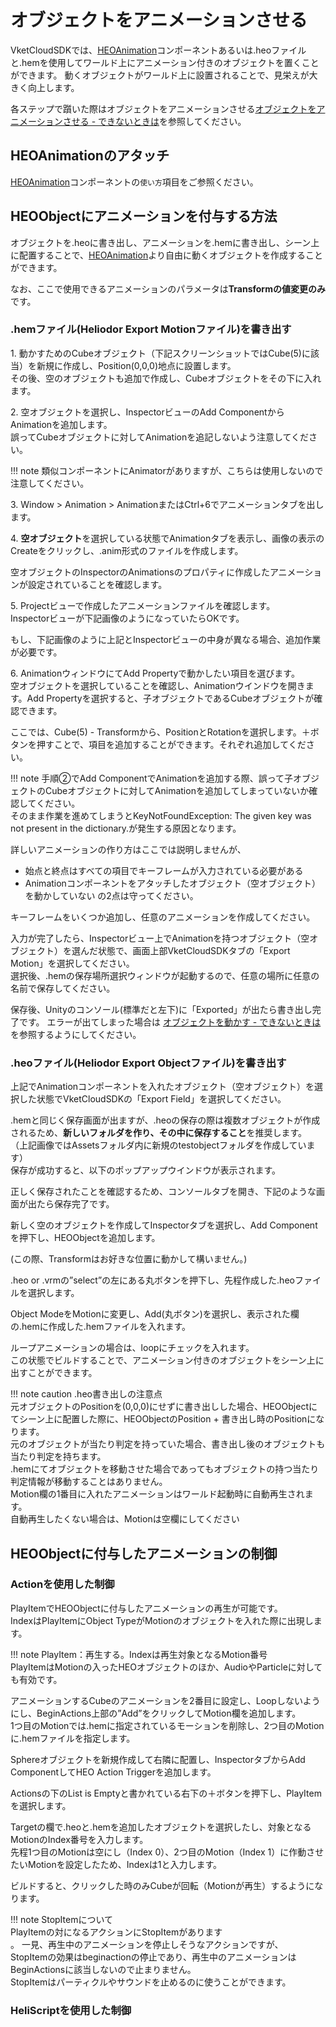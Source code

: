 # オブジェクトをアニメーションさせる

VketCloudSDKでは、[HEOAnimation](../HEOComponents/HEOAnimation.md)コンポーネントあるいは.heoファイルと.hemを使用してワールド上にアニメーション付きのオブジェクトを置くことができます。
動くオブジェクトがワールド上に設置されることで、見栄えが大きく向上します。

各ステップで躓いた際はオブジェクトをアニメーションさせる[オブジェクトをアニメーションさせる - できないときは]()を参照してください。

## HEOAnimationのアタッチ

[HEOAnimation](../HEOComponents/HEOAnimation.md)コンポーネントの`使い方`項目をご参照ください。

## HEOObjectにアニメーションを付与する方法
オブジェクトを.heoに書き出し、アニメーションを.hemに書き出し、シーン上に配置することで、[HEOAnimation](../HEOComponents/HEOAnimation.md)より自由に動くオブジェクトを作成することができます。

なお、ここで使用できるアニメーションのパラメータは**Transformの値変更のみ**です。

### .hemファイル(Heliodor Export Motionファイル)を書き出す

1\. 動かすためのCubeオブジェクト（下記スクリーンショットではCube(5)に該当）を新規に作成し、Position(0,0,0)地点に設置します。<br>
    その後、空のオブジェクトも追加で作成し、Cubeオブジェクトをその下に入れます。

2\. 空オブジェクトを選択し、InspectorビューのAdd ComponentからAnimationを追加します。<br>
    誤ってCubeオブジェクトに対してAnimationを追記しないよう注意してください。

!!! note
        類似コンポーネントにAnimatorがありますが、こちらは使用しないので注意してください。

3\. Window > Animation > AnimationまたはCtrl+6でアニメーションタブを出します。

4\. **空オブジェクト**を選択している状態でAnimationタブを表示し、画像の表示のCreateをクリックし、.anim形式のファイルを作成します。

空オブジェクトのInspectorのAnimationsのプロパティに作成したアニメーションが設定されていることを確認します。

5\. Projectビューで作成したアニメーションファイルを確認します。<br>
Inspectorビューが下記画像のようになっていたらOKです。

もし、下記画像のように上記とInspectorビューの中身が異なる場合、追加作業が必要です。

6\. AnimationウィンドウにてAdd Propertyで動かしたい項目を選びます。<br>
空オブジェクトを選択していることを確認し、Animationウインドウを開きます。Add Propertyを選択すると、子オブジェクトであるCubeオブジェクトが確認できます。<br>

ここでは、Cube(5) - Transformから、PositionとRotationを選択します。＋ボタンを押すことで、項目を追加することができます。それぞれ追加してください。

!!! note
        手順②でAdd ComponentでAnimationを追加する際、誤って子オブジェクトのCubeオブジェクトに対してAnimationを追加してしまっていないか確認してください。<br>
        そのまま作業を進めてしまうとKeyNotFoundException: The given key was not present in the dictionary.が発生する原因となります。

詳しいアニメーションの作り方はここでは説明しませんが、
- 始点と終点はすべての項目でキーフレームが入力されている必要がある
- Animationコンポーネントをアタッチしたオブジェクト（空オブジェクト）を動かしていない
の2点は守ってください。

キーフレームをいくつか追加し、任意のアニメーションを作成してください。

入力が完了したら、Inspectorビュー上でAnimationを持つオブジェクト（空オブジェクト）を選んだ状態で、画面上部VketCloudSDKタブの「Export Motion」を選択してください。<br>
選択後、.hemの保存場所選択ウィンドウが起動するので、任意の場所に任意の名前で保存してください。

保存後、Unityのコンソール(標準だと左下)に「Exported」が出たら書き出し完了です。
エラーが出てしまった場合は [オブジェクトを動かす - できないときは]()  を参照するようにしてください。

### .heoファイル(Heliodor Export Objectファイル)を書き出す

上記でAnimationコンポーネントを入れたオブジェクト（空オブジェクト）を選択した状態でVketCloudSDKの「Export Field」を選択してください。

.hemと同じく保存画面が出ますが、.heoの保存の際は複数オブジェクトが作成されるため、**新しいフォルダを作り、その中に保存すること**を推奨します。<br>
（上記画像ではAssetsフォルダ内に新規のtestobjectフォルダを作成しています）<br>
保存が成功すると、以下のポップアップウインドウが表示されます。

正しく保存されたことを確認するため、コンソールタブを開き、下記のような画面が出たら保存完了です。<br>

新しく空のオブジェクトを作成してInspectorタブを選択し、Add Componentを押下し、HEOObjectを追加します。

(この際、Transformはお好きな位置に動かして構いません。)

.heo or .vrmの”select”の左にある丸ボタンを押下し、先程作成した.heoファイルを選択します。

Object ModeをMotionに変更し、Add(丸ボタン)を選択し、表示された欄の.hemに作成した.hemファイルを入れます。

ループアニメーションの場合は、loopにチェックを入れます。<br>
この状態でビルドすることで、アニメーション付きのオブジェクトをシーン上に出すことができます。

!!! note caution
        .heo書き出しの注意点<br>
        元オブジェクトのPositionを(0,0,0)にせずに書き出しした場合、HEOObjectにてシーン上に配置した際に、HEOObjectのPosition + 書き出し時のPositionになります。<br>
        元のオブジェクトが当たり判定を持っていた場合、書き出し後のオブジェクトも当たり判定を持ちます。<br>
        .hemにてオブジェクトを移動させた場合であってもオブジェクトの持つ当たり判定情報が移動することはありません。<br>
        Motion欄の1番目に入れたアニメーションはワールド起動時に自動再生されます。<br>
        自動再生したくない場合は、Motionは空欄にしてください<br>

## HEOObjectに付与したアニメーションの制御

### Actionを使用した制御

PlayItemでHEOObjectに付与したアニメーションの再生が可能です。<br>
IndexはPlayItemにObject TypeがMotionのオブジェクトを入れた際に出現します。

!!! note 
        PlayItem：再生する。Indexは再生対象となるMotion番号<br>
        PlayItemはMotionの入ったHEOオブジェクトのほか、AudioやParticleに対しても有効です。

アニメーションするCubeのアニメーションを2番目に設定し、Loopしないようにし、BeginActions上部の”Add”をクリックしてMotion欄を追加します。<br>
1つ目のMotionでは.hemに指定されているモーションを削除し、2つ目のMotionに.hemファイルを指定します。

Sphereオブジェクトを新規作成して右隣に配置し、InspectorタブからAdd ComponentしてHEO Action Triggerを追加します。<br>

Actionsの下のList is Emptyと書かれている右下の＋ボタンを押下し、PlayItemを選択します。<br>

Targetの欄で.heoと.hemを追加したオブジェクトを選択したし、対象となるMotionのIndex番号を入力します。<br>
先程1つ目のMotionは空にし（Index 0）、2つ目のMotion（Index 1）に作動させたいMotionを設定したため、Indexは1と入力します。

ビルドすると、クリックした時のみCubeが回転（Motionが再生）するようになります。

!!! note
        StopItemについて<br>
        PlayItemの対になるアクションにStopItemがあります<br>。
        一見、再生中のアニメーションを停止しそうなアクションですが、<br>
        StopItemの効果はbeginactionの停止であり、再生中のアニメーションはBeginActionsに該当しないので止まりません。<br>
        StopItemはパーティクルやサウンドを止めるのに使うことができます。

### HeliScriptを使用した制御